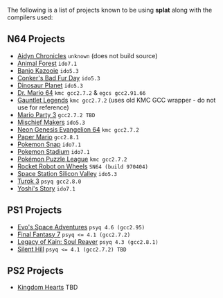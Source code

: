 The following is a list of projects known to be using **splat** along with the compilers used:

## N64 Projects

- [Aidyn Chronicles](https://github.com/blackgamma7/Aidyn) `unknown` (does not build source)
- [Animal Forest](https://github.com/zeldaret/af) `ido7.1`
- [Banjo Kazooie](https://gitlab.com/banjo.decomp/banjo-kazooie) `ido5.3`
- [Conker's Bad Fur Day](https://github.com/mkst/conker) `ido5.3`
- [Dinosaur Planet](https://github.com/zestydevy/dinosaur-planet) `ido5.3`
- [Dr. Mario 64](https://github.com/AngheloAlf/drmario64) `kmc gcc2.7.2` & `egcs gcc2.91.66`
- [Gauntlet Legends](https://github.com/Drahsid/gauntlet-legends) `kmc gcc2.7.2` (uses old KMC GCC wrapper - do not use for reference)
- [Mario Party 3](https://github.com/PartyPlanner64/mp3) `gcc2.7.2 TBD`
- [Mischief Makers](https://github.com/Drahsid/mischief-makers) `ido5.3`
- [Neon Genesis Evangelion 64](https://github.com/farisawan-2000/evangelion) `kmc gcc2.7.2`
- [Paper Mario](https://github.com/pmret/papermario) `gcc2.8.1`
- [Pokemon Snap](https://github.com/ethteck/pokemonsnap) `ido7.1`
- [Pokemon Stadium](https://github.com/ethteck/pokemonstadium) `ido7.1`
- [Pokémon Puzzle League](https://github.com/AngheloAlf/puzzleleague64) `kmc gcc2.7.2`
- [Rocket Robot on Wheels](https://github.com/RocketRet/Rocket-Robot-On-Wheels) `SN64 (build 970404)`
- [Space Station Silicon Valley](https://github.com/mkst/sssv) `ido5.3`
- [Turok 3](https://github.com/drahsid/turok3) `psyq gcc2.8.0`
- [Yoshi's Story](https://github.com/decompals/yoshis-story) `ido7.1`

## PS1 Projects

- [Evo's Space Adventures](https://github.com/mkst/esa) `psyq 4.6 (gcc2.95)`
- [Final Fantasy 7](https://github.com/Drahsid/ffvii) `psyq <= 4.1 (gcc2.7.2)`
- [Legacy of Kain: Soul Reaver](https://github.com/FedericoMilesi/soul-re) `psyq 4.3 (gcc2.8.1)`
- [Silent Hill](https://github.com/Vatuu/silent-hill-decomp) `psyq <= 4.1 (gcc2.7.2) TBD`

## PS2 Projects

- [Kingdom Hearts](https://github.com/ethteck/kh1) TBD
